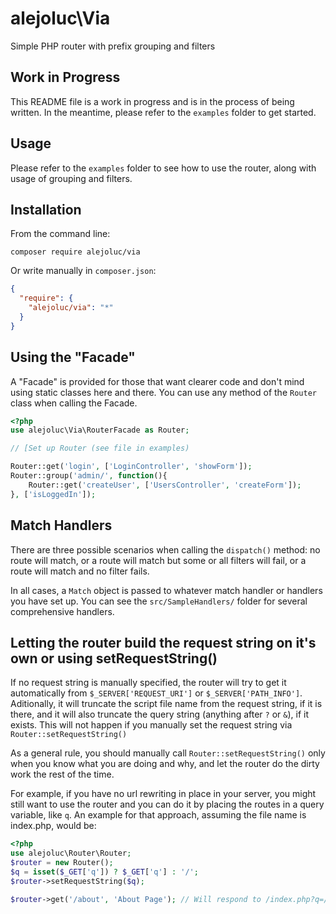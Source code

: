 # alejoluc\Via

Simple PHP router with prefix grouping and filters

## Work in Progress

This README file is a work in progress and is in the process of being written. In the meantime, please refer to the `examples` folder to get started.

## Usage

Please refer to the `examples` folder to see how to use the router, along with usage of grouping and filters.

## Installation

From the command line:

`composer require alejoluc/via`

Or write manually in `composer.json`:

```json
{
  "require": {
    "alejoluc/via": "*"
  }
}
```

## Using the "Facade"

A "Facade" is provided for those that want clearer code and don't mind using static classes here and there. You can use any method of the `Router` class when calling the Facade.

```php
<?php
use alejoluc\Via\RouterFacade as Router;

// [Set up Router (see file in examples) 

Router::get('login', ['LoginController', 'showForm']);
Router::group('admin/', function(){
    Router::get('createUser', ['UsersController', 'createForm']);
}, ['isLoggedIn']);
```

## Match Handlers

There are three possible scenarios when calling the `dispatch()` method: no route will match, or a route will match but some or all filters will fail, or a route will match and no filter fails.

In all cases, a `Match` object is passed to whatever match handler or handlers you have set up. You can see the `src/SampleHandlers/` folder for several comprehensive handlers.

## Letting the router build the request string on it's own or using setRequestString()

If no request string is manually specified, the router will try to get it automatically from `$_SERVER['REQUEST_URI']` or `$_SERVER['PATH_INFO']`. Aditionally, it will truncate the script file name from the request string, if it is there, and it will also truncate the query string (anything after `?` or `&`), if it exists. This will not happen if you manually set the request string via `Router::setRequestString()`

As a general rule, you should manually call `Router::setRequestString()` only when you know what you are doing and why, and let the router do the dirty work the rest of the time.

For example, if you have no url rewriting in place in your server, you might still want to use the router and you can do it by placing the routes in a query variable, like `q`. An example for that approach, assuming the file name is index.php, would be:

```php
<?php
use alejoluc\Router\Router;
$router = new Router();
$q = isset($_GET['q']) ? $_GET['q'] : '/';
$router->setRequestString($q);

$router->get('/about', 'About Page'); // Will respond to /index.php?q=/about 
```